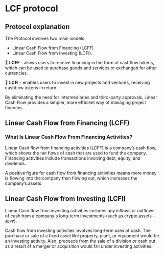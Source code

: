 # LCF protocol

## Protocol explanation

The Protocol involves two main models:

* Linear Cash Flow from Financing (LCFF)
* Linear Cash Flow from Investing (LCFI).

📃 **LCFF** - allows users to receive financing in the form of cashflow tokens, which can be used to purchase goods and services or exchanged for other currencies.

📃 **LCFI** - enables users to invest in new projects and ventures, receiving cashflow tokens in return.

By eliminating the need for intermediaries and third-party approvals, Linear Cash Flow provides a simpler, more efficient way of managing project finances.

## Linear Cash Flow from Financing (LCFF)

### What Is Linear Cash Flow From Financing Activities?

Linear Cash flow from financing activities (LCFF) is a company’s cash flow, which shows the net flows of cash that are used to fund the company. Financing activities include transactions involving debt, equity, and dividends.

A positive figure for cash flow from financing activities means more money is flowing into the company than flowing out, which increases the company’s assets.

## Linear Cash Flow from Investing (LCFI)

Linear Cash flow from investing activities includes any inflows or outflows of cash from a company's long-term investments (such as crypto assets - `$DPP`).

Cash flow from investing activities involves long-term uses of cash. The purchase or sale of a fixed asset like property, plant, or equipment would be an investing activity. Also, proceeds from the sale of a division or cash out as a result of a merger or acquisition would fall under investing activities.
